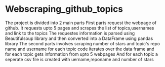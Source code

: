 # Webscraping_github_topics
The project is divided into 2 main parts
First parts request the webpage of github.
It requests upto 5 pages and scrapes the list of topics,usernames and link to the topics
The requestes information is parsed using Beautifulsoup library and then converted into a DataFrame using pandas library
The second parts involves scraping number of stars and topic's repo name and username for each topic
code iterates over the data frame and for each topic gets information from upto 5 webpages
And for each topic a seperate csv file is created with uername,reponame and number of stars
